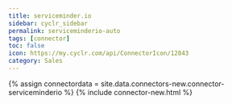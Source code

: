 ```yaml
---
title: serviceminder.io
sidebar: cyclr_sidebar
permalink: serviceminderio-auto
tags: [connector]
toc: false
icon: https://my.cyclr.com/api/ConnectorIcon/12843
category: Sales
---
```

{% assign connectordata = site.data.connectors-new.connector-serviceminderio %}
{% include connector-new.html %}	